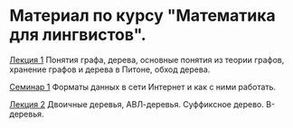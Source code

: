 # Материал по курсу "Математика для лингвистов".

[Лекция 1](https://github.com/math4linguists/stuff/blob/master/Lecture_1_Graph_and_Tree_Basics_20200905.ipynb) Понятия графа, дерева, основные понятия из теории графов, хранение графов и дерева в Питоне, обход дерева.

[Семинар 1](https://github.com/math4linguists/stuff/blob/master/seminars/sem1.ipynb) Форматы данных в сети Интернет и как с ними работать.

[Лекция 2](https://github.com/math4linguists/stuff/blob/master/Lecture_2_Data_Structures_20200911.ipynb) Двоичные деревья, АВЛ-деревья. Суффиксное дерево. В-деревья.
